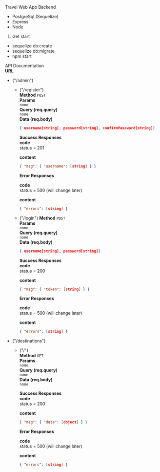 Travel Web App Backend

- PostgreSql (Sequelize)
- Express
- Node

1. Get start

- sequelize db:create
- sequelize db:migrate
- npm start

API Documentation<br>
**URL**

- ("/admin")

  - ("/register") <br>
    **Method**
    `POST`<br>
    **Params**<br>
    `none`<br>
    **Query (req.query)**<br>
    `none`<br>
    **Data (req.body)**<br>

    ```json
    { username[string], password[string], confirmPassword[string]}
    ```

    **Success Responses**<br>
    **code**<br>
    status = 201

    **content**

    ```json
    { "msg": { "username": [string] } }
    ```

    **Error Responses**<br>

    **code**<br>
    status = 500 (will change later)

    **content**

    ```json
    { "errors": [string] }
    ```

  - ("/login")
    **Method**
    `POST`<br>
    **Params**<br>
    `none`<br>
    **Query (req.query)**<br>
    `none`<br>
    **Data (req.body)**<br>

    ```json
    { username[string], password[string]}
    ```

    **Success Responses**<br>
    **code**<br>
    status = 200

    **content**

    ```json
    { "msg": { "token": [string] } }
    ```

    **Error Responses**<br>

    **code**<br>
    status = 500 (will change later)

    **content**

    ```json
    { "errors": [string] }
    ```

- ("/destinations")

  - ("/") <br>
    **Method**
    `GET`<br>
    **Params**<br>
    `none`<br>
    **Query (req.query)**<br>
    `none`<br>
    **Data (req.body)**<br>
    `none`<br>

    **Success Responses**<br>
    **code**<br>
    status = 200

    **content**

    ```json
    { "msg": { "data": [object] } }
    ```

    **Error Responses**<br>

    **code**<br>
    status = 500 (will change later)

    **content**

    ```json
    { "errors": [string] }
    ```
